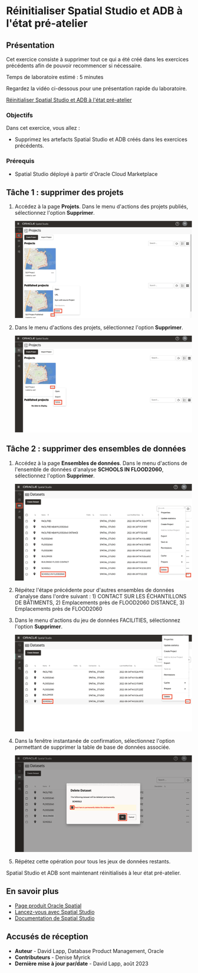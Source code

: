 # Réinitialiser Spatial Studio et ADB à l'état pré-atelier

## Présentation

Cet exercice consiste à supprimer tout ce qui a été créé dans les exercices précédents afin de pouvoir recommencer si nécessaire.

Temps de laboratoire estimé : 5 minutes

Regardez la vidéo ci-dessous pour une présentation rapide du laboratoire.

[Réinitialiser Spatial Studio et ADB à l'état pré-atelier](videohub:1_z4mhzd51)

### Objectifs

Dans cet exercice, vous allez :

*   Supprimez les artefacts Spatial Studio et ADB créés dans les exercices précédents.

### Prérequis

*   Spatial Studio déployé à partir d'Oracle Cloud Marketplace

## Tâche 1 : supprimer des projets

1.  Accédez à la page **Projets**. Dans le menu d'actions des projets publiés, sélectionnez l'option **Supprimer**.
    
    ![Supprimer un projet publié](images/reset-01.png)
    
2.  Dans le menu d'actions des projets, sélectionnez l'option **Supprimer**.
    
    ![Supprimer le projet](images/reset-02.png)
    

## Tâche 2 : supprimer des ensembles de données

1.  Accédez à la page **Ensembles de données**. Dans le menu d'actions de l'ensemble de données d'analyse **SCHOOLS IN FLOOD2060**, sélectionnez l'option **Supprimer**.
    
    ![Supprimer l'ensemble de données d'analyse spatiale](images/reset-03.png)
    
2.  Répétez l'étape précédente pour d'autres ensembles de données d'analyse dans l'ordre suivant : 1) CONTACT SUR LES ÉCHANTILLONS DE BÂTIMENTS, 2) Emplacements près de FLOOD2060 DISTANCE, 3) Emplacements près de FLOOD2060
    
3.  Dans le menu d'actions du jeu de données FACILITIES, sélectionnez l'option **Supprimer**.
    
    ![Supprimer l'ensemble de données](images/reset-04.png)
    
4.  Dans la fenêtre instantanée de confirmation, sélectionnez l'option permettant de supprimer la table de base de données associée.
    
    ![Confirmer la suppression de la table de base de données](images/reset-05.png)
    
5.  Répétez cette opération pour tous les jeux de données restants.
    

Spatial Studio et ADB sont maintenant réinitialisés à leur état pré-atelier.

## En savoir plus

*   [Page produit Oracle Spatial](https://www.oracle.com/database/spatial)
*   [Lancez-vous avec Spatial Studio](https://www.oracle.com/database/technologies/spatial-studio/get-started.html)
*   [Documentation de Spatial Studio](https://docs.oracle.com/en/database/oracle/spatial-studio)

## Accusés de réception

*   **Auteur** - David Lapp, Database Product Management, Oracle
*   **Contributeurs** - Denise Myrick
*   **Dernière mise à jour par/date** - David Lapp, août 2023
